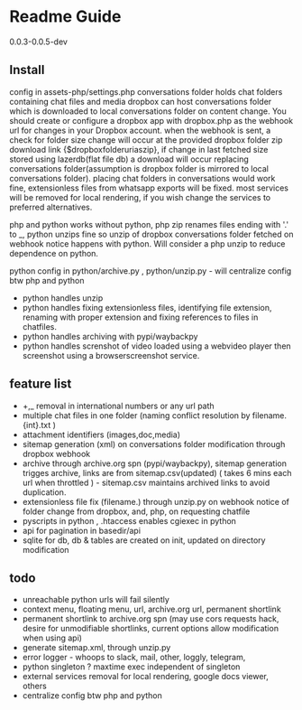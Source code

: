 # Readme Guide
0.0.3-0.0.5-dev

## Install
config in assets-php/settings.php
conversations folder holds chat folders containing chat files and media
dropbox can host conversations folder which is downloaded to local conversations folder on content change. You should create or configure a dropbox app with dropbox.php as the webhook url for changes in your Dropbox account. when the webhook is sent, a check for folder size change will occur at the provided dropbox folder zip download link {$dropboxfolderuriaszip}, if change in last fetched size stored using lazerdb(flat file db) a download will occur replacing conversations folder(assumption is dropbox folder is mirrored to local conversations folder).
placing chat folders in conversations would work fine, extensionless files from whatsapp exports will be fixed.
most services will be removed for local rendering, if you wish change the services to preferred alternatives.


php and python
works without python, php zip renames files ending with '.' to _, python unzips fine so unzip of dropbox conversations folder fetched on webhook notice happens with python. Will consider a php unzip to reduce dependence on python.


python config in python/archive.py , python/unzip.py - will centralize config btw php and python
- python handles unzip
- python handles fixing extensionless files, identifying file extension, renaming with proper extension and fixing references to files in chatfiles.
- python handles archiving with pypi/waybackpy
- python handles screnshot of video loaded using a webvideo player then screenshot using a browserscreenshot service.

## feature list
-  \+,_ removal in international numbers or any url path
-  multiple chat files in one folder (naming conflict resolution by filename.{int}.txt )
-  attachment identifiers (images,doc,media)
-  sitemap generation (xml) on conversations folder modification through dropbox webhook
-  archive through archive.org spn (pypi/waybackpy), sitemap generation trigges archive, links are from sitemap.csv(updated) ( takes 6 mins each url when throttled ) - sitemap.csv maintains archived links to avoid duplication.
-  extensionless file fix (filename.) through unzip.py on webhook notice of folder change from dropbox, and, php, on requesting chatfile
-  pyscripts in python , .htaccess enables cgiexec in python
-  api for pagination in basedir/api
-  sqlite for db, db & tables are created on init, updated on directory modification
  
## todo
-  unreachable python urls will fail silently
-  context menu, floating menu, url, archive.org url, permanent shortlink
-  permanent shortlink to archive.org spn (may use cors requests hack, desire for unmodifiable shortlinks, current options allow modification when using api)
-  generate sitemap.xml, through unzip.py
-  error logger - whoops to slack, mail, other, loggly, telegram,
-  python singleton ? maxtime exec independent of singleton
-  external services removal for local rendering, google docs viewer, others
-  centralize config btw php and python


